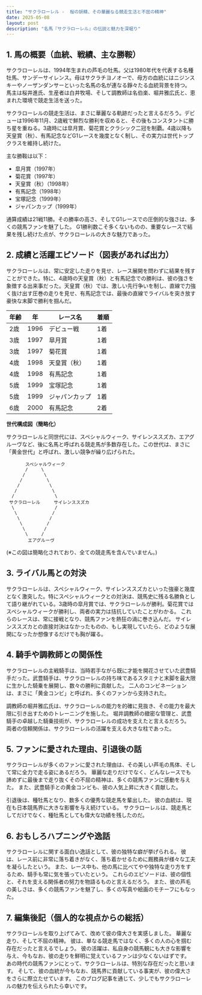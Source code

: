 ```yaml
---
title: "サクラローレル -  桜の妖精、その華麗なる競走生活と不屈の精神"
date: 2025-05-08
layout: post
description: "名馬『サクラローレル』の伝説と魅力を深堀り"
---
```


## 1. 馬の概要（血統、戦績、主な勝鞍）

サクラローレルは、1994年生まれの芦毛の牡馬。父は1980年代を代表する名種牡馬、サンデーサイレンス。母はサクラチヨノオーで、母方の血統にはニジンスキーやノーザンダンサーといった名馬の名が連なる錚々たる血統背景を持つ。  馬主は桜井進氏、生産者は白井牧場、そして調教師は名伯楽、堀井雅広氏と、恵まれた環境で競走生活を送った。

サクラローレルの競走生活は、まさに華麗なる軌跡だったと言えるだろう。デビューは1996年11月、2歳戦で鮮烈な勝利を収めると、その後もコンスタントに勝ち星を重ねる。3歳時には皐月賞、菊花賞とクラシック二冠を制覇。4歳以降も天皇賞（秋）、有馬記念などG1レースを幾度となく制し、その実力は世代トップクラスを維持し続けた。

主な勝鞍は以下：

* 皐月賞（1997年）
* 菊花賞（1997年）
* 天皇賞（秋）（1998年）
* 有馬記念（1998年）
* 宝塚記念（1999年）
* ジャパンカップ（1999年）

通算成績は21戦11勝。その勝率の高さ、そしてG1レースでの圧倒的な強さは、多くの競馬ファンを魅了した。  G1勝利数こそ多くないものの、重要なレースで結果を残し続けた点が、サクラローレルの大きな魅力であった。


## 2. 成績と活躍エピソード（図表があれば出力）

サクラローレルは、常に安定した走りを見せ、レース展開を問わずに結果を残すことができた。特に、4歳時の天皇賞（秋）と有馬記念での勝利は、彼の強さを象徴する出来事だった。天皇賞（秋）では、激しい先行争いを制し、直線で力強く抜け出す圧巻の走りを見せ、有馬記念では、最後の直線でライバルを突き放す豪快な末脚で勝利を掴んだ。

| 年齢 | 年 | レース名 | 着順 |
|---|---|---|---|
| 2歳 | 1996 | デビュー戦 | 1着 |
| 3歳 | 1997 | 皐月賞 | 1着 |
| 3歳 | 1997 | 菊花賞 | 1着 |
| 4歳 | 1998 | 天皇賞（秋） | 1着 |
| 4歳 | 1998 | 有馬記念 | 1着 |
| 5歳 | 1999 | 宝塚記念 | 1着 |
| 5歳 | 1999 | ジャパンカップ | 1着 |
| 6歳 | 2000 | 有馬記念 | 2着 |


**世代構成図（簡略化）**

サクラローレルと同世代には、スペシャルウィーク、サイレンススズカ、エアグルーヴなど、後に名馬と呼ばれる競走馬が多数存在した。この世代は、まさに「黄金世代」と呼ばれ、激しい競争が繰り広げられた。

```
       スペシャルウィーク
       /     \
      /       \
     /         \
    /           \
   /             \
  /               \
 サクラローレル     サイレンススズカ
  \               /
   \             /
    \           /
     \         /
      \       /
       \     /
        エアグルーヴ
```

(※この図は簡略化されており、全ての競走馬を含んでいません。)


## 3. ライバル馬との対決

サクラローレルは、スペシャルウィーク、サイレンススズカといった強豪と幾度となく激突した。特にスペシャルウィークとの対決は、競馬史に残る名勝負として語り継がれている。3歳時の皐月賞では、サクラローレルが勝利。菊花賞ではスペシャルウィークが勝利し、両者の実力は拮抗していたことがわかる。  これらのレースは、常に接戦となり、競馬ファンを熱狂の渦に巻き込んだ。  サイレンススズカとの直接対決はなかったものの、もし実現していたら、どのような展開になったか想像するだけでも胸が躍る。


## 4. 騎手や調教師との関係性

サクラローレルの主戦騎手は、当時若手ながら既に才能を開花させていた武豊騎手だった。武豊騎手は、サクラローレルの持ち味であるスタミナと末脚を最大限に生かした騎乗を展開し、数々の勝利に貢献した。  二人のコンビネーションは、まさに「黄金コンビ」と呼ばれ、多くのファンから支持された。

調教師の堀井雅広氏は、サクラローレルの能力を的確に見抜き、その能力を最大限に引き出すためのトレーニングを施した。  堀井調教師の緻密な管理と、武豊騎手の卓越した騎乗技術が、サクラローレルの成功を支えたと言えるだろう。  両者の信頼関係は、サクラローレルの活躍を支える大きな柱であった。


## 5. ファンに愛された理由、引退後の話

サクラローレルが多くのファンに愛された理由は、その美しい芦毛の馬体、そして常に全力で走る姿にあるだろう。  華麗な走りだけでなく、どんなレースでも諦めずに最後まで走り抜くその不屈の精神は、多くの競馬ファンに感動を与えた。  また、武豊騎手との黄金コンビも、彼の人気上昇に大きく貢献した。

引退後は、種牡馬となり、数多くの優秀な競走馬を輩出した。  彼の血統は、現在も日本競馬界に大きな影響を与え続けている。  サクラローレルは、競走馬としてだけでなく、種牡馬としても偉大な功績を残したのだ。


## 6. おもしろハプニングや逸話

サクラローレルに関する面白い逸話として、彼の独特な癖が挙げられる。  彼は、レース前に非常に落ち着きがなく、落ち着かせるために厩務員が様々な工夫を凝らしたという。  また、レース中も、他の馬に比べてやや独特な走り方をするため、騎手も常に気を張っていたという。  これらのエピソードは、彼の個性と、それを支える関係者の努力を物語るものと言えるだろう。  また、彼の芦毛の美しさは、多くの競馬ファンを魅了し、多くの写真や絵画のモチーフにもなった。


## 7. 編集後記（個人的な視点からの総括）

サクラローレルを取り上げてみて、改めて彼の偉大さを実感しました。  華麗な走り、そして不屈の精神。  彼は、単なる競走馬ではなく、多くの人の心を掴む存在だったと言えるでしょう。  彼の活躍は、私自身の競馬観にも大きな影響を与え、今もなお、彼の走りを鮮明に覚えているファンは少なくないはずです。  あの時代の競馬ファンにとって、サクラローレルは、特別な存在だったと思います。  そして、彼の血統が今もなお、競馬界に貢献している事実が、彼の偉大さをさらに際立たせています。  このブログ記事を通じて、少しでもサクラローレルの魅力を伝えられたら幸いです。
